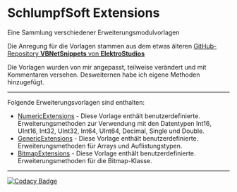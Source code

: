 # SchlumpfSoft Extensions

Eine Sammlung verschiedener Erweiterungsmodulvorlagen

Die Anregung für die Vorlagen stammen aus dem etwas älteren  [GitHub-Repository **VBNetSnippets** von **ElektroStudios**](https://github.com/ElektroStudios/VBNetSnippets)

Die Vorlagen wurden von mir angepasst, teilweise verändert und mit Kommentaren versehen.  Desweiternen habe ich eigene Methoden hinzugefügt.

---

Folgende Erweiterungsvorlagen sind enthalten:

- [NumericExtensions](./NumericExtensions/NumericExtensions.md) - Diese Vorlage enthält benutzerdefinierte. Erweiterungsmethoden zur Verwendung mit den Datentypen Int16,
UInt16, Int32, UInt32, Int64, UInt64, Decimal, Single und Double.
- [GenericExtensions](./GenericExtensions/GenericExtensions.md) - Diese Vorlage enthält benutzerdefinierte. Erweiterungsmethoden für Arrays und Auflistungstypen.
- [BitmapExtensions](./BitmapExtensions/BitmapExtensions.md) - Diese Vorlage enthält benutzerdefinierte. Erweiterungsmethoden für die Bitmap-Klasse.

---

[![Codacy Badge](https://app.codacy.com/project/badge/Grade/58add28325424755bb123a21b2c1431c)](https://app.codacy.com/gh/Hanibal1963/SchlumpfSoftExtensions/dashboard?utm_source=gh&utm_medium=referral&utm_content=&utm_campaign=Badge_grade)
